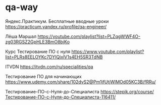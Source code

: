 # qa-way

Яндекс.Практикум. Бесплатные вводные уроки
https://practicum.yandex.ru/profile/qa-engineer/

Лёша Маршал
https://youtube.com/playlist?list=PLZqgWWF4O-zg03RGSZ2GpHLE3BmO8bjKo

Курс Тестирование ПО с нуля
https://www.youtube.com/playlist?list=PLRs8EELOYKc7DYIQixlV1s4EH5SR3TdNB

ITVDN
https://itvdn.com/ru/specialities/qa

Тестирование ПО для начинающих
https://www.udemy.com/share/102dvS2@Pm1jfUtjWlMOd05KC3B/fRRu/

Тестирование-ПО-с-Нуля-до-Специалиста
https://stepik.org/course/Тестирование-ПО-с-Нуля-до-Специалиста-116411/
